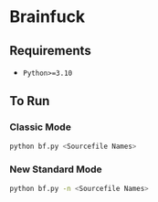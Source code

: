 # Brainfuck

## Requirements

- `Python>=3.10`

## To Run

### Classic Mode

```bash
python bf.py <Sourcefile Names>
```

### New Standard Mode

```bash
python bf.py -n <Sourcefile Names>
```
